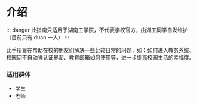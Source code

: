 # 介绍

::: danger
此指南只适用于湖南工学院，不代表学校官方，由湖工同学自发维护（目前只有 duan 一人）
:::

此手册旨在帮助在校的朋友们解决一些比较日常的问题，如：如何进入教务系统、校园网不自动弹认证界面、教育邮箱如何使用等，进一步提高校园生活的幸福度。

### 适用群体

- 学生
- 老师
